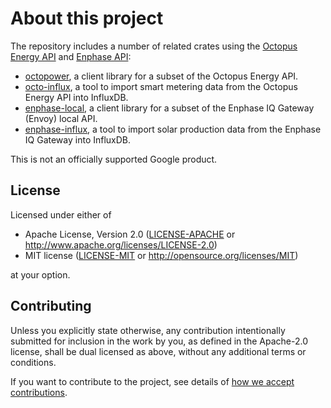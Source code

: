 # About this project

The repository includes a number of related crates using the
[Octopus Energy API](https://developer.octopus.energy/docs/api/) and
[Enphase API](https://github.com/Matthew1471/Enphase-API/tree/main/Documentation):

- [octopower](./octopower), a client library for a subset of the Octopus Energy API.
- [octo-influx](./octo-influx), a tool to import smart metering data from the Octopus Energy API
  into InfluxDB.
- [enphase-local](./enphase-local), a client library for a subset of the Enphase IQ Gateway (Envoy)
  local API.
- [enphase-influx](./enphase-influx), a tool to import solar production data from the Enphase IQ
  Gateway into InfluxDB.

This is not an officially supported Google product.

## License

Licensed under either of

- Apache License, Version 2.0
  ([LICENSE-APACHE](LICENSE-APACHE) or http://www.apache.org/licenses/LICENSE-2.0)
- MIT license
  ([LICENSE-MIT](LICENSE-MIT) or http://opensource.org/licenses/MIT)

at your option.

## Contributing

Unless you explicitly state otherwise, any contribution intentionally submitted for inclusion in the
work by you, as defined in the Apache-2.0 license, shall be dual licensed as above, without any
additional terms or conditions.

If you want to contribute to the project, see details of
[how we accept contributions](CONTRIBUTING.md).
